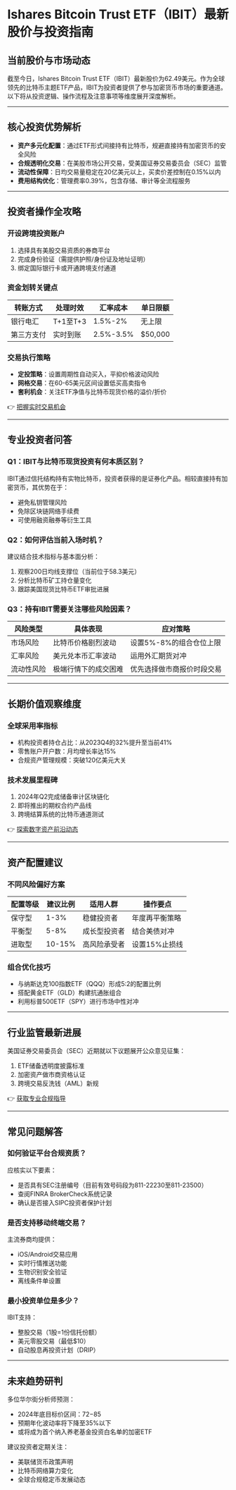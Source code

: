 # Ishares Bitcoin Trust ETF（IBIT）最新股价与投资指南

## 当前股价与市场动态
截至今日，Ishares Bitcoin Trust ETF（IBIT）最新股价为62.49美元。作为全球领先的比特币主题ETF产品，IBIT为投资者提供了参与加密货币市场的重要通道。以下将从投资逻辑、操作流程及注意事项等维度展开深度解析。

---

## 核心投资优势解析
- **资产多元化配置**：通过ETF形式间接持有比特币，规避直接持有加密货币的安全风险
- **合规透明化交易**：在美股市场公开交易，受美国证券交易委员会（SEC）监管
- **流动性保障**：日均交易量稳定在20亿美元以上，买卖价差控制在0.15%以内
- **费用结构优化**：管理费率0.39%，包含存储、审计等全流程服务

---

## 投资者操作全攻略

### 开设跨境投资账户
1. 选择具有美股交易资质的券商平台
2. 完成身份验证（需提供护照/身份证及地址证明）
3. 绑定国际银行卡或开通跨境支付通道

### 资金划转关键点
| 转账方式 | 处理时效 | 汇率成本 | 单日限额 |
|---------|----------|----------|----------|
| 银行电汇 | T+1至T+3 | 1.5%-2% | 无上限 |
| 第三方支付 | 实时到账 | 2.5%-3.5% | $50,000 |

### 交易执行策略
- **定投策略**：设置周期性自动买入，平抑价格波动风险
- **网格交易**：在60-65美元区间设置低买高卖指令
- **套利机会**：关注ETF净值与比特币现货价格的溢价/折价

👉 [把握实时交易机会](https://bit.ly/okx_welcome)

---

## 专业投资者问答

### Q1：IBIT与比特币现货投资有何本质区别？
IBIT通过信托结构持有实物比特币，投资者获得的是证券化产品。相较直接持有加密货币，其优势在于：
- 避免私钥管理风险
- 免除区块链网络手续费
- 可使用融资融券等衍生工具

### Q2：如何评估当前入场时机？
建议结合技术指标与基本面分析：
1. 观察200日均线支撑位（当前位于58.3美元）
2. 分析比特币矿工持仓量变化
3. 跟踪美国现货比特币ETF审批进展

### Q3：持有IBIT需要关注哪些风险因素？
| 风险类型 | 具体表现 | 应对策略 |
|---------|----------|----------|
| 市场风险 | 比特币价格剧烈波动 | 设置5%-8%的组合仓位上限 |
| 汇率风险 | 美元兑本币汇率波动 | 运用外汇期货对冲 |
| 流动性风险 | 极端行情下的成交困难 | 优先选择做市商报价时段交易 |

---

## 长期价值观察维度

### 全球采用率指标
- 机构投资者持仓占比：从2023Q4的32%提升至当前41%
- 零售账户开户数：月均增长率达15%
- 合规资产管理规模：突破120亿美元大关

### 技术发展里程碑
1. 2024年Q2完成储备审计区块链化
2. 即将推出的期权合约产品线
3. 跨境结算系统的比特币通道测试

👉 [探索数字资产前沿动态](https://bit.ly/okx_welcome)

---

## 资产配置建议

### 不同风险偏好方案
| 配置等级 | 建议比例 | 适用人群 | 操作要点 |
|---------|----------|----------|----------|
| 保守型 | 1-3% | 稳健投资者 | 年度再平衡策略 |
| 平衡型 | 5-8% | 成长型投资者 | 结合美债对冲 |
| 进取型 | 10-15% | 高风险承受者 | 设置15%止损线 |

### 组合优化技巧
- 与纳斯达克100指数ETF（QQQ）形成5:2的配置比例
- 搭配黄金ETF（GLD）构建抗通胀组合
- 利用标普500ETF（SPY）进行市场中性对冲

---

## 行业监管最新进展
美国证券交易委员会（SEC）近期就以下议题展开公众意见征集：
1. ETF储备透明度披露标准
2. 加密资产做市商资格认证
3. 跨境交易反洗钱（AML）新规

👉 [获取专业合规指导](https://bit.ly/okx_welcome)

---

## 常见问题解答

### 如何验证平台合规资质？
应核实以下要素：
- 是否具有SEC注册编号（目前有效号码段为811-22230至811-23500）
- 查阅FINRA BrokerCheck系统记录
- 确认是否接入SIPC投资者保护计划

### 是否支持移动终端交易？
主流券商均提供：
- iOS/Android交易应用
- 实时行情推送功能
- 生物识别安全验证
- 离线条件单设置

### 最小投资单位是多少？
IBIT支持：
- 整股交易（1股=1份信托份额）
- 美元零股交易（最低$10）
- 自动股息再投资计划（DRIP）

---

## 未来趋势研判
多位华尔街分析师预测：
- 2024年底目标价区间：$72-$85
- 预期年化波动率将下降至35%以下
- 或将成为首个纳入养老基金投资白名单的加密ETF

建议投资者定期关注：
- 美联储货币政策声明
- 比特币网络算力变化
- 全球合规稳定币发展动态